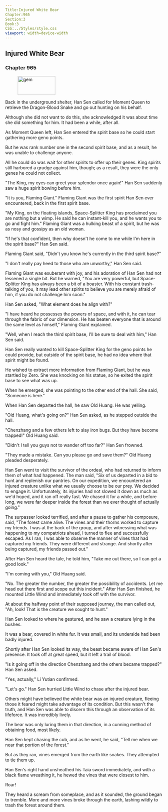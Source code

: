 ```yaml
---
Title:Injured White Bear 
Chapter:965 
Section:3 
Book:3 
CSS:../Styles/style.css 
viewport: width=device-width
---
```

  
## Injured White Bear
### Chapter 965
  
<figure>
	<img src="../Images/gem.gif" alt="gem" id="gem" width="120" height="60" />
</figure>
  

  
Back in the underground shelter, Han Sen called for Moment Queen to retrieve the Dragon-Blood Snake and go out hunting on his behalf.

Although she did not want to do this, she acknowledged it was about time she did something for him. It had been a while, after all.

As Moment Queen left, Han Sen entered the spirit base so he could start gathering more geno points.

But he was rank number one in the second spirit base, and as a result, he was unable to challenge anyone.

All he could do was wait for other spirits to offer up their genes. King spirits still harbored a grudge against him, though; as a result, they were the only genes he could not collect.

"The King, my eyes can greet your splendor once again!" Han Sen suddenly saw a huge spirit bowing before him.

"It is you, Flaming Giant." Flaming Giant was the first spirit Han Sen ever encountered, back in the first spirit base.

"My King, on the floating islands, Space-Splitter King has proclaimed you are nothing but a wimp. He said he can instant-kill you, and he wants you to go and fight him." Flaming Giant was a hulking beast of a spirit, but he was as nosy and gossipy as an old woman.

"If he's that confident, then why doesn't he come to me while I'm here in the spirit base?" Han Sen said.

Flaming Giant said, "Didn't you know he's currently in the third spirit base?"

"I don't really pay heed to those who are unworthy," Han Sen said.

Flaming Giant was exuberant with joy, and his adoration of Han Sen had not lessened a single bit. But he warned, "You are very powerful, but Space-Splitter King has always been a bit of a boaster. With his constant trash-talking of you, it may lead other spirits to believe you are merely afraid of him, if you do not challenge him soon."

Han Sen asked, "What element does he align with?"

"I have heard he possesses the powers of space, and with it, he can tear through the fabric of our dimension. He has beaten everyone that is around the same level as himself," Flaming Giant explained.

"Well, when I reach the third spirit base, I'll be sure to deal with him," Han Sen said.

Han Sen really wanted to kill Space-Splitter King for the geno points he could provide, but outside of the spirit base, he had no idea where that spirit might be found.

He wished to extract more information from Flaming Giant, but he was startled by Zero. She was knocking on his statue, so he exited the spirit base to see what was up.

When he emerged, she was pointing to the other end of the hall. She said, "Someone is here."

When Han Sen departed the hall, he saw Old Huang. He was yelling.

"Old Huang, what's going on?" Han Sen asked, as he stepped outside the hall.

"Chenzhang and a few others left to slay iron bugs. But they have become trapped!" Old Huang said.

"Didn't I tell you guys not to wander off too far?" Han Sen frowned.

"They made a mistake. Can you please go and save them?" Old Huang pleaded desperately.

Han Sen went to visit the survivor of the ordeal, who had returned to inform them of what had happened. The man said, "Six of us departed in a bid to hunt and replenish our pantries. On our expedition, we encountered an injured creature unlike what we usually choose to be our prey. We decided to engage it. Unfortunately, its injuries had not slowed it down as much as we'd hoped, and it ran off really fast. We chased it for a while, and before long, we were far deeper inside the forest than we ever thought of actually going."

The surpasser looked terrified, and after a pause to gather his composure, said, "The forest came alive. The vines and their thorns worked to capture my friends. I was at the back of the group, and after witnessing what was happening to my compatriots ahead, I turned to flee and successfully escaped. As I ran, I was able to observe the manner of vines that had captured my friends. They were different and strange. And shortly after being captured, my friends passed out."

After Han Sen heard the tale, he told him, "Take me out there, so I can get a good look."

"I'm coming with you," Old Huang said.

"No. The greater the number, the greater the possibility of accidents. Let me head out there first and scope out this incident." After Han Sen finished, he mounted Little Wind and immediately took off with the survivor.

At about the halfway point of their supposed journey, the man called out, "Ah, look! That is the creature we sought to hunt."

Han Sen looked to where he gestured, and he saw a creature lying in the bushes.

It was a bear, covered in white fur. It was small, and its underside had been badly injured.

Shortly after Han Sen looked its way, the beast became aware of Han Sen's presence. It took off at great speed, but it left a trail of blood.

"Is it going off in the direction Chenzhang and the others became trapped?" Han Sen asked.

"Yes, actually," Li Yutian confirmed.

"Let's go." Han Sen hurried Little Wind to chase after the injured bear.

Others might have believed the white bear was an injured creature, fleeing those it feared might take advantage of its condition. But this wasn't the truth, and Han Sen was able to discern this through an observation of its lifeforce. It was incredibly lively.

The bear was only luring them in that direction, in a cunning method of obtaining food, most likely.

Han Sen kept chasing the cub, and as he went, he said, "Tell me when we near that portion of the forest."

But as they ran, vines emerged from the earth like snakes. They attempted to tie them up.

Han Sen's right hand unsheathed his Taia sword immediately, and with a black flame wreathing it, he hewed the vines that were closest to him.

Roar!

They heard a scream from someplace, and as it sounded, the ground began to tremble. More and more vines broke through the earth, lashing wildly to trash the forest around them.